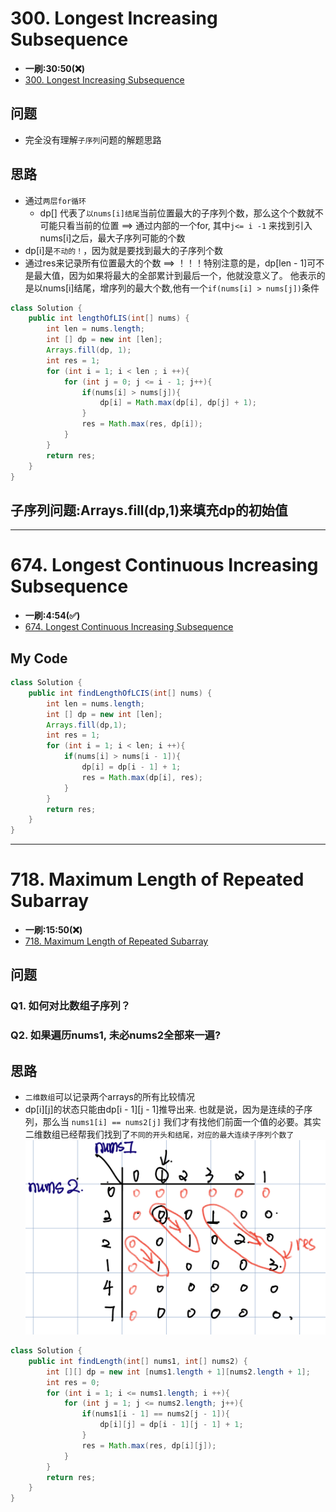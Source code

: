 # 300. Longest Increasing Subsequence
* **一刷:30:50(❌)**
* [300. Longest Increasing Subsequence](https://leetcode.com/problems/longest-increasing-subsequence/description/)

## 问题
* 完全没有理解`子序列`问题的解题思路

## 思路
* 通过`两层for循环`
  * dp[] 代表了`以nums[i]结尾`当前位置最大的子序列个数，那么这个个数就不可能只看当前的位置 ==> 通过内部的一个for, 其中`j<= i -1` 来找到引入 nums[i]之后，最大子序列可能的个数
* dp[i]是`不动的！`，因为就是要找到最大的子序列个数
* 通过res来记录所有位置最大的个数 ==> ！！！特别注意的是，dp[len - 1]可不是最大值，因为如果将最大的全部累计到最后一个，他就没意义了。 他表示的是以nums[i]结尾，增序列的最大个数,他有一个`if(nums[i] > nums[j])`条件


```java
class Solution {
    public int lengthOfLIS(int[] nums) {
        int len = nums.length;
        int [] dp = new int [len];
        Arrays.fill(dp, 1);
        int res = 1;
        for (int i = 1; i < len ; i ++){
            for (int j = 0; j <= i - 1; j++){
                if(nums[i] > nums[j]){
                    dp[i] = Math.max(dp[i], dp[j] + 1);
                }
                res = Math.max(res, dp[i]);
            }
        }
        return res;
    }
}
```
## 子序列问题:Arrays.fill(dp,1)来填充dp的初始值
***
# 674. Longest Continuous Increasing Subsequence
* **一刷:4:54(✅)** 
* [674. Longest Continuous Increasing Subsequence](https://leetcode.com/problems/longest-continuous-increasing-subsequence/)

## My Code
```java
class Solution {
    public int findLengthOfLCIS(int[] nums) {
        int len = nums.length;
        int [] dp = new int [len];
        Arrays.fill(dp,1);
        int res = 1;
        for (int i = 1; i < len; i ++){
            if(nums[i] > nums[i - 1]){
                dp[i] = dp[i - 1] + 1;
                res = Math.max(dp[i], res);
            }        
        }
        return res;
    }
}
```
***
# 718. Maximum Length of Repeated Subarray
* **一刷:15:50(❌)**
* [718. Maximum Length of Repeated Subarray](https://leetcode.com/problems/maximum-length-of-repeated-subarray/description/)

## 问题
### Q1. 如何对比数组子序列？
### Q2. 如果遍历nums1, 未必nums2全部来一遍?

## 思路
* `二维数组`可以记录两个arrays的所有比较情况
* dp[i][j]的状态只能由dp[i - 1][j - 1]推导出来. 也就是说，因为是连续的子序列，那么当 `nums1[i] == nums2[j]` 我们才有找他们前面一个值的必要。其实二维数组已经帮我们找到了`不同的开头和结尾，对应的最大连续子序列个数了`
![image](img/718.jpg)
```java
class Solution {
    public int findLength(int[] nums1, int[] nums2) {
        int [][] dp = new int [nums1.length + 1][nums2.length + 1];
        int res = 0;
        for (int i = 1; i <= nums1.length; i ++){
            for (int j = 1; j <= nums2.length; j++){
                if(nums1[i - 1] == nums2[j - 1]){
                    dp[i][j] = dp[i - 1][j - 1] + 1;
                }
                res = Math.max(res, dp[i][j]);
            }
        }
        return res;
    }
}
```